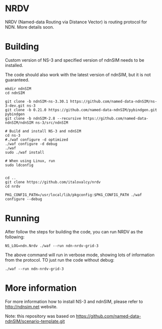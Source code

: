 NRDV
====

NRDV (Named-data Routing via Distance Vector) is routing protocol for NDN. More details soon.

Building
========

Custom version of NS-3 and specified version of ndnSIM needs to be installed.

The code should also work with the latest version of ndnSIM, but it is not guaranteed.

    mkdir ndnSIM
    cd ndnSIM

    git clone -b ndnSIM-ns-3.30.1 https://github.com/named-data-ndnSIM/ns-3-dev.git ns-3
    git clone -b 0.21.0 https://github.com/named-data-ndnSIM/pybindgen.git pybindgen
    git clone -b ndnSIM-2.8 --recursive https://github.com/named-data-ndnSIM/ndnSIM ns-3/src/ndnSIM

    # Build and install NS-3 and ndnSIM
    cd ns-3
    #./waf configure -d optimized
    ./waf configure -d debug
    ./waf
    sudo ./waf install

    # When using Linux, run
    sudo ldconfig


    cd ..
    git clone https://github.com/italovalcy/nrdv
    cd nrdv

    PKG_CONFIG_PATH=/usr/local/lib/pkgconfig:$PKG_CONFIG_PATH ./waf configure --debug


Running
=======

After follow the steps for building the code, you can run NRDV as the following:

    NS_LOG=ndn.Nrdv ./waf --run ndn-nrdv-grid-3

The above command will run in verbose mode, showing lots of information from the 
protocol. TO just run the code without debug:

    ./waf --run ndn-nrdv-grid-3

More information
================

For more information how to install NS-3 and ndnSIM, please refer to http://ndnsim.net website.

Note: this repository was based on https://github.com/named-data-ndnSIM/scenario-template.git 
